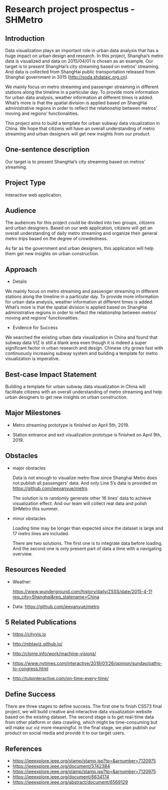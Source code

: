 # Research project prospectus - SHMetro

Introduction
----
Data visualization plays an important role in urban data analysis that has a huge impact on urban design and research. In this project, Shanghai’s metro data is visualized and data on 2015/04/01 is chosen as an example.
Our target is to present ShangHai’s city streaming based on metros’ streaming. And data is collected from ShangHai public transportation released from Shanghai government in 2015 (http://soda.shdataic.org.cn). 

We mainly focus on metro streaming and passenger streaming in different stations along the timeline in a particular day. To provide more information for urban data analysis, weather information at different times is added. What’s more is that the spatial division is applied based on ShangHai administrative regions in order to reflect the relationship between metros’ moving and regions’ functionalities.

This project aims to build a template for urban subway data visualization in China. We hope that citizens will have an overall understanding of metro streaming and urban designers will get new insights from our product.


One-sentence description
----
Our target is to present ShangHai’s city streaming based on metros’ streaming. 

Project Type
----
Interactive web application.

Audience
----
The audiences for this project could be divided into two groups, citizens and urban designers. Based on our web application, citizens will get an overall understanding of daily metro streaming and organize their general metro trips based on the degree of crowdedness. 

As far as the government and urban designers, this application will help them get new insights on urban construction.	

Approach
----
- Details

We mainly focus on metro streaming and passenger streaming in different stations along the timeline in a particular day. To provide more information for urban data analysis, weather information at different times is added. What’s more is that the spatial division is applied based on ShangHai administrative regions in order to reflect the relationship between metros’ moving and regions’ functionalities.

- Evidence for Success

We searched the existing urban data visualization in China and found that subway data VIZ is still a blank area even though it is indeed a super significant factor in urban research and design. Chinese city grows fast with continuously increasing subway system and building a template for metro visualization is imperative.

Best-case Impact Statement 
----

Building a template for urban subway data visualization in China will facilitate citizens with an overall understanding of metro streaming and help urban designers to get new insights on urban construction.

Major Milestones
----
- Metro streaming prototype is finished on April 5th, 2019.

- Station entrance and exit visualization prototype is finished on April 9th, 2019.


Obstacles
----
- major obstacles

  Data is not enough to visualize metro flow since Shanghai Metro does not publish all passengers’ data. And only Line 5’s data is provided on https://github.com/jeevanyue/metro. 
  
  The solution is to randomly generate other 16 lines’ data to achieve visualization effect. And our team will collect real data and polish SHMetro this summer.


- minor obstacles

  Loading time may be longer than expected since the dataset is large and 17 metro lines are included.
  
  There are two solutions. The first one is to integrate data before loading. And the second one is only present part of data a time with a navigating overview.


Resources Needed 
----
- Weather:

  https://www.wunderground.com/history/daily/ZSSS/date/2015-4-1?req_city=Shanghai&req_statename=China

- Data: https://github.com/jeevanyue/metro

5 Related Publications
----
- https://cityvis.io

- http://mbtaviz.github.io/

- http://clome.info/work/machine-visions/

- https://www.nytimes.com/interactive/2019/01/26/opinion/sunday/paths-to-congress.html

- http://tulpinteractive.com/on-time-every-time/

Define Success
----
There are three stages to define success. 
The first one to finish CS573 final project, we will build creative and interactive data visualization website based on the existing dataset.
The second stage is to get real-time data from other platform or data crawling, which might be time-consuming but will make our viz more meaningful. 
In the final stage, we plan publish our product on social media and provide it to our target users.

References
----
- https://ieeexplore.ieee.org/stamp/stamp.jsp?tp=&arnumber=7120975
- https://ieeexplore.ieee.org/document/5742384
- https://ieeexplore.ieee.org/stamp/stamp.jsp?tp=&arnumber=7120975
- https://ieeexplore.ieee.org/document/6634174
- https://ieeexplore.ieee.org/abstract/document/6569129




